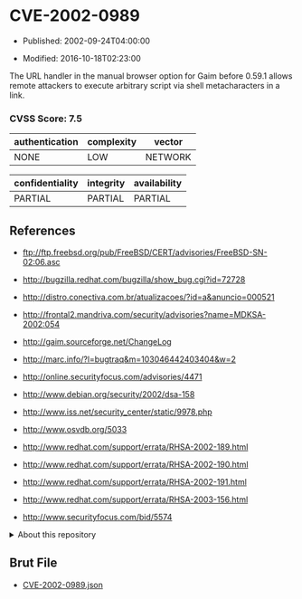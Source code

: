 # CVE-2002-0989

- Published: 2002-09-24T04:00:00

- Modified: 2016-10-18T02:23:00

The URL handler in the manual browser option for Gaim before 0.59.1 allows remote attackers to execute arbitrary script via shell metacharacters in a link.

### CVSS Score: **7.5**

| authentication | complexity | vector |
| --- | --- | --- |
| NONE | LOW | NETWORK |

| confidentiality | integrity | availability |
| --- | --- | --- |
| PARTIAL | PARTIAL | PARTIAL |

## References

* ftp://ftp.freebsd.org/pub/FreeBSD/CERT/advisories/FreeBSD-SN-02:06.asc

* http://bugzilla.redhat.com/bugzilla/show_bug.cgi?id=72728

* http://distro.conectiva.com.br/atualizacoes/?id=a&anuncio=000521

* http://frontal2.mandriva.com/security/advisories?name=MDKSA-2002:054

* http://gaim.sourceforge.net/ChangeLog

* http://marc.info/?l=bugtraq&m=103046442403404&w=2

* http://online.securityfocus.com/advisories/4471

* http://www.debian.org/security/2002/dsa-158

* http://www.iss.net/security_center/static/9978.php

* http://www.osvdb.org/5033

* http://www.redhat.com/support/errata/RHSA-2002-189.html

* http://www.redhat.com/support/errata/RHSA-2002-190.html

* http://www.redhat.com/support/errata/RHSA-2002-191.html

* http://www.redhat.com/support/errata/RHSA-2003-156.html

* http://www.securityfocus.com/bid/5574

<details>
<summary>About this repository</summary> 

  This repository is part of the project [Live Hack CVE](https://github.com/Live-Hack-CVE). Main website can be found [www.live-hack.org](https://www.live-hack.org) 
  
  Made by [Sn0wAlice](https://github.com/Sn0wAlice) for the people that care about security and need to have a feed of the latest CVEs. Hope you enjoy it, don't forget to star the repo and follow me on [Twitter](https://twitter.com/Sn0wAlice) and [Github](https://github.com/Sn0wAlice). And that is my [personnal website](https://www.alice-snow.me/)

  - [Home Page](https://github.com/Live-Hack-CVE)
  - [Framework](https://github.com/Live-Hack-CVE/cve-framework)
  - [CVE database](https://github.com/Live-Hack-CVE/full_database)
  - [Changelog](https://github.com/Live-Hack-CVE/Changelog)
</details>

## Brut File

* [CVE-2002-0989.json](https://raw.githubusercontent.com/Live-Hack-CVE/full_database/main/cves/2002/CVE-2002-0989.json)

